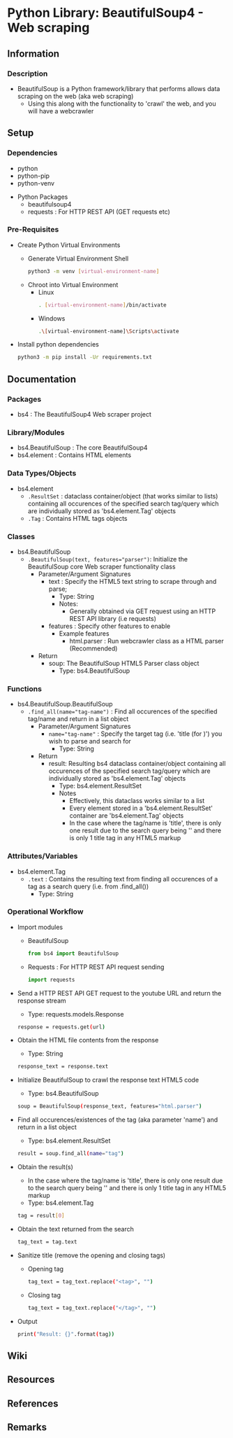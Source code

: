 # Python Library: BeautifulSoup4 - Web scraping

## Information
### Description
- BeautifulSoup is a Python framework/library that performs allows data scraping on the web (aka web scraping)
    + Using this along with the functionality to 'crawl' the web, and you will have a webcrawler

## Setup
### Dependencies
+ python
+ python-pip
+ python-venv
- Python Packages
    + beautifulsoup4
    + requests : For HTTP REST API (GET requests etc)

### Pre-Requisites
- Create Python Virtual Environments
    - Generate Virtual Environment Shell
        ```bash
        python3 -m venv [virtual-environment-name]
        ```
    - Chroot into Virtual Environment
        - Linux
            ```bash
            . [virtual-environment-name]/bin/activate
            ```
        - Windows
            ```bash
            .\[virtual-environment-name]\Scripts\activate
            ```

- Install python dependencies
    ```bash
    python3 -m pip install -Ur requirements.txt
    ```

## Documentation

### Packages
- bs4 : The BeautifulSoup4 Web scraper project

### Library/Modules
- bs4.BeautifulSoup : The core BeautifulSoup4 
- bs4.element : Contains HTML elements

### Data Types/Objects
- bs4.element
    - `.ResultSet` : dataclass container/object (that works similar to lists) containing all occurences of the specified search tag/query which are individually stored as 'bs4.element.Tag' objects
    - `.Tag` : Contains HTML tags objects

### Classes
- bs4.BeautifulSoup
    - `.BeautifulSoup(text, features="parser")`: Initialize the BeautifulSoup core Web scraper functionality class
        - Parameter/Argument Signatures
            - text : Specify the HTML5 text string to scrape through and parse; 
                + Type: String
                - Notes:
                    + Generally obtained via GET request using an HTTP REST API library (i.e requests)
            - features : Specify other features to enable
                - Example features
                    + html.parser : Run webcrawler class as a HTML parser (Recommended)
        - Return
            - soup: The BeautifulSoup HTML5 Parser class object
                + Type: bs4.BeautifulSoup

### Functions
- bs4.BeautifulSoup.BeautifulSoup
    - `.find_all(name="tag-name")` : Find all occurences of the specified tag/name and return in a list object
        - Parameter/Argument Signatures
            - `name="tag-name"` : Specify the target tag (i.e. 'title (for <title></title>)') you wish to parse and search for
                + Type: String
        - Return
            - result: Resulting bs4 dataclass container/object containing all occurences of the specified search tag/query which are individually stored as 'bs4.element.Tag' objects
                + Type: bs4.element.ResultSet
                - Notes
                    + Effectively, this dataclass works similar to a list
                    + Every element stored in a 'bs4.element.ResultSet' container are 'bs4.element.Tag' objects
                    + In the case where the tag/name is 'title', there is only one result due to the search query being '<title></title>' and there is only 1 title tag in any HTML5 markup

### Attributes/Variables
- bs4.element.Tag
    - `.text` : Contains the resulting text from finding all occurences of a tag as a search query (i.e. from .find_all())
        + Type: String

### Operational Workflow
- Import modules
    - BeautifulSoup
        ```python
        from bs4 import BeautifulSoup
        ```
    - Requests : For HTTP REST API request sending
        ```python
        import requests
        ```

- Send a HTTP REST API GET request to the youtube URL and return the response stream
    + Type: requests.models.Response
    ```bash
    response = requests.get(url)
    ```

- Obtain the HTML file contents from the response
    + Type: String
    ```bash
    response_text = response.text
    ```

- Initialize BeautifulSoup to crawl the response text HTML5 code
    + Type: bs4.BeautifulSoup
    ```bash
    soup = BeautifulSoup(response_text, features="html.parser")
    ```

- Find all occurences/existences of the tag (aka parameter 'name') and return in a list object
    + Type: bs4.element.ResultSet
    ```bash
    result = soup.find_all(name="tag")
    ```

- Obtain the result(s)
    + In the case where the tag/name is 'title', there is only one result due to the search query being '<title></title>' and there is only 1 title tag in any HTML5 markup
    + Type: bs4.element.Tag
    ```bash
    tag = result[0]
    ```

- Obtain the text returned from the search
    ```bash
    tag_text = tag.text
    ```

- Sanitize title (remove the opening and closing tags)
    - Opening tag
        ```bash
        tag_text = tag_text.replace("<tag>", "")
        ```
    - Closing tag
        ```bash
        tag_text = tag_text.replace("</tag>", "")
        ```

- Output
    ```bash
    print("Result: {}".format(tag))
    ```

## Wiki

## Resources

## References

## Remarks

